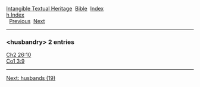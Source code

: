 [Intangible Textual Heritage](../../index)  [Bible](../index) 
[Index](index)   
[h Index](_h_)  
  [Previous](c05679)  [Next](c05681) 

------------------------------------------------------------------------

### &lt;husbandry&gt; 2 entries

[Ch2 26:10](../kjv/ch2026.htm#010)  
[Co1 3:9](../kjv/co1003.htm#009)  

------------------------------------------------------------------------

[Next: husbands (19)](c05681)
